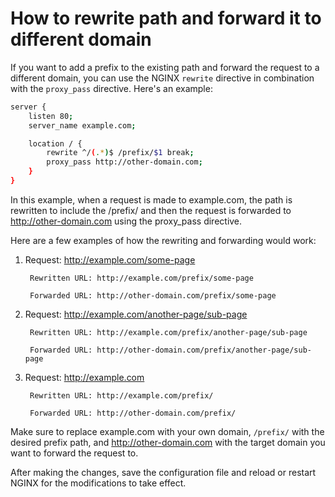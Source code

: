 # How to rewrite path and forward it to different domain
If you want to add a prefix to the existing path and forward the request to a different domain, you can use the NGINX `rewrite` directive in combination with the `proxy_pass` directive. Here's an example:

```bash
server {
    listen 80;
    server_name example.com;

    location / {
        rewrite ^/(.*)$ /prefix/$1 break;
        proxy_pass http://other-domain.com;
    }
}
```

In this example, when a request is made to example.com, the path is rewritten to include the /prefix/ and then the request is forwarded to http://other-domain.com using the proxy_pass directive.

Here are a few examples of how the rewriting and forwarding would work:

1. Request: http://example.com/some-page
        
        Rewritten URL: http://example.com/prefix/some-page
        
        Forwarded URL: http://other-domain.com/prefix/some-page
2. Request: http://example.com/another-page/sub-page
        
        Rewritten URL: http://example.com/prefix/another-page/sub-page
        
        Forwarded URL: http://other-domain.com/prefix/another-page/sub-page
3. Request: http://example.com
        
        Rewritten URL: http://example.com/prefix/
        
        Forwarded URL: http://other-domain.com/prefix/

Make sure to replace example.com with your own domain, `/prefix/` with the desired prefix path, and http://other-domain.com with the target domain you want to forward the request to.

After making the changes, save the configuration file and reload or restart NGINX for the modifications to take effect.
